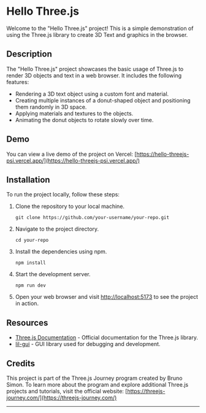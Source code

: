 # Hello Three.js

Welcome to the "Hello Three.js" project! This is a simple demonstration of using the Three.js library to create 3D Text and graphics in the browser.

## Description

The "Hello Three.js" project showcases the basic usage of Three.js to render 3D objects and text in a web browser. It includes the following features:

- Rendering a 3D text object using a custom font and material.
- Creating multiple instances of a donut-shaped object and positioning them randomly in 3D space.
- Applying materials and textures to the objects.
- Animating the donut objects to rotate slowly over time.

## Demo

You can view a live demo of the project on Vercel: [https://hello-threejs-psi.vercel.app/](https://hello-threejs-psi.vercel.app/)

## Installation

To run the project locally, follow these steps:

1. Clone the repository to your local machine.
   ```
   git clone https://github.com/your-username/your-repo.git
   ```
2. Navigate to the project directory.
   ```
   cd your-repo
   ```
3. Install the dependencies using npm.
   ```
   npm install
   ```
4. Start the development server.
   ```
   npm run dev
   ```
5. Open your web browser and visit [http://localhost:5173](http://localhost:5173) to see the project in action.

## Resources

- [Three.js Documentation](https://threejs.org/docs/) - Official documentation for the Three.js library.
- [lil-gui](https://github.com/louismerlin/lil-gui) - GUI library used for debugging and development.

## Credits

This project is part of the Three.js Journey program created by Bruno Simon. To learn more about the program and explore additional Three.js projects and tutorials, visit the official website: [https://threejs-journey.com/](https://threejs-journey.com/)

---
